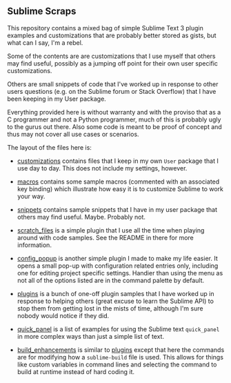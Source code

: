 Sublime Scraps
--------------

This repository contains a mixed bag of simple Sublime Text 3 plugin examples
and customizations that are probably better stored as gists, but what can I
say, I'm a rebel.

Some of the contents are are customizations that I use myself that others may
find useful, possibly as a jumping off point for their own user specific
customizations.

Others are small snippets of code that I've worked up in response to other
users questions (e.g. on the Sublime forum or Stack Overflow) that I have been
keeping in my User package.

Everything provided here is without warranty and with the proviso that as a C
programmer and not a Python programmer, much of this is probably ugly to the
gurus out there. Also some code is meant to be proof of concept and thus may
not cover all use cases or scenarios.

The layout of the files here is:

 * [customizations](customizations/README.md) contains files that I keep in my
   own `User` package that I use day to day. This does not include my settings,
   however.

 * [macros](macros/README.md) contains some sample macros (commented with an
   associated key binding) which illustrate how easy it is to customize Sublime
   to work your way.

 * [snippets](snippets/README.md) contains sample snippets that I have in my
   user package that others may find useful. Maybe. Probably not.

 * [scratch_files](scratch_files/README.md) is a simple plugin that I use all
   the time when playing around with code samples. See the README in there for
   more information.

 * [config_popup](config_popup/README.md) is another simple plugin I made to
   make my life easier. It opens a small pop-up with configuration related
   entries only, including one for editing project specific settings. Handier
   than using the menu as not all of the options listed are in the command
   palette by default.

 * [plugins](plugins/README.md) is a bunch of one-off plugin samples that I
   have worked up in response to helping others (great excuse to learn the
   Sublime API) to stop them from getting lost in the mists of time, although
   I'm sure nobody would notice if they did.

 * [quick_panel](quick_panel/README.md) is a list of examples for using the
   Sublime text `quick_panel` in more complex ways than just a simple list of
   text.

 * [build_enhancements](build_enhancements/README.md) is similar to
   [plugins](plugins/README.md) except that here the commands are for modifying
   how a `sublime-build` file is used. This allows for things like custom
   variables in command lines and selecting the command to build at runtime
   instead of hard coding it.